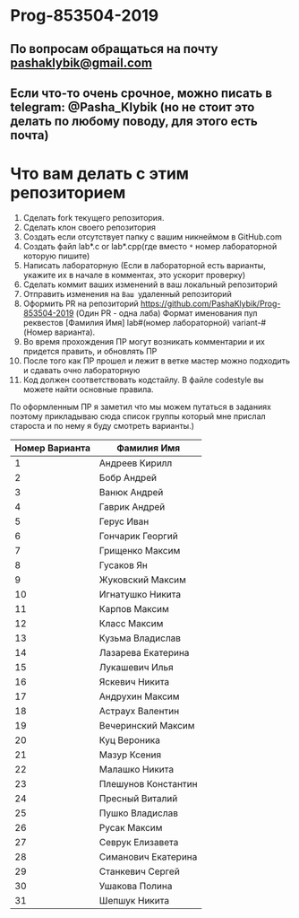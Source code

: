 # Prog-853504-2019
## По вопросам обращаться на почту pashaklybik@gmail.com
## Если что-то очень срочное, можно писать в telegram: @Pasha_Klybik (но не стоит это делать по любому поводу, для этого есть почта)

# Что вам делать с этим репозиторием

1. Сделать fork текущего репозитория.
2. Сделать клон своего репозитория
3. Создать если отсутствует папку с вашим никнеймом в GitHub.com
4. Создать файл lab*.c or lab*.cpp(где вместо `*` номер лабораторной которую пишите)
5. Написать лабораторную (Если в лабораторной есть варианты, укажите их в начале в комментах, это ускорит проверку)
6. Сделать коммит ваших изменений в ваш локальный репозиторий
7. Отправить изменения на `Ваш `удаленный репозиторий
8. Оформить PR на репозиторий https://github.com/PashaKlybik/Prog-853504-2019 (Один PR - одна лаба)
   Формат именования пул реквестов [Фамилия Имя] lab#(номер лабораторной) variant-#(Номер варианта).
9. Во время прохождения ПР могут возникать комментарии и их придется править, и обновлять ПР
10. После того как ПР прошел и лежит в ветке мастер можно подходить и сдавать очно лабораторную
11. Код должен соответствовать кодстайлу. В файле codestyle вы можете найти основные правила.


По оформленным ПР я заметил что мы можем путаться в заданиях поэтому прикладываю сюда список группы который мне прислал староста и по нему я буду смотреть варианты.)


| Номер Варианта  | Фамилия Имя |
| ------------- | ------------- |
| 1  | Андреев Кирилл  |
| 2  | Бобр Андрей  |
| 3  | Ванюк Андрей  |
| 4  | Гаврик Андрей  |
| 5  | Герус Иван  |
| 6  | Гончарик Георгий  |
| 7  | Грищенко Максим  |
| 8  | Гусаков Ян  |
| 9  | Жуковский Максим  |
| 10  | Игнатушко Никита  |
| 11  | Карпов Максим  |
| 12  | Класс Максим  |
| 13  | Кузьма Владислав  |
| 14  | Лазарева Екатерина  |
| 15  | Лукашевич Илья  |
| 16  | Яскевич Никита  |
| 17  | Андрухин Максим  |
| 18  | Астраух Валентин  |
| 19  | Вечеринский Максим  |
| 20  |	Куц Вероника  |
| 21  |	Мазур Ксения  |
| 22  |	Малашко Никита  |
| 23  |	Плешунов Константин  |
| 24  |	Пресный Виталий  |
| 25  |	Пушко Владислав  |
| 26  |	Русак Максим  |
| 27  |	Севрук Елизавета  | 
| 28  |	Симанович Екатерина  | 
| 29  |	Станкевич Сергей  | 
| 30  |	Ушакова Полина  |
| 31  |	Шепшук Никита  | 
